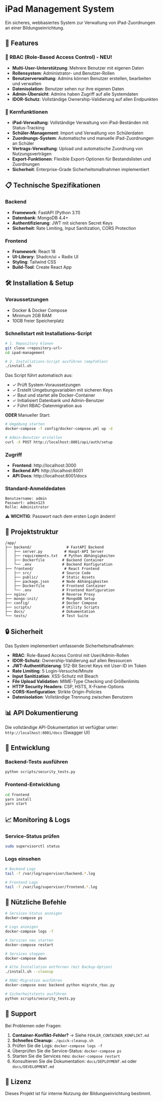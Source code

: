 # iPad Management System

Ein sicheres, webbasiertes System zur Verwaltung von iPad-Zuordnungen an einer Bildungseinrichtung.

## 🚀 Features

### 🔐 RBAC (Role-Based Access Control) - NEU!
- **Multi-User-Unterstützung**: Mehrere Benutzer mit eigenen Daten
- **Rollensystem**: Administrator- und Benutzer-Rollen
- **Benutzerverwaltung**: Admins können Benutzer erstellen, bearbeiten und verwalten  
- **Datenisolation**: Benutzer sehen nur ihre eigenen Daten
- **Admin-Übersicht**: Admins haben Zugriff auf alle Systemdaten
- **IDOR-Schutz**: Vollständige Ownership-Validierung auf allen Endpunkten

### 📱 Kernfunktionen
- **iPad-Verwaltung**: Vollständige Verwaltung von iPad-Beständen mit Status-Tracking
- **Schüler-Management**: Import und Verwaltung von Schülerdaten
- **Zuordnungs-System**: Automatische und manuelle iPad-Zuordnungen an Schüler
- **Vertrags-Verwaltung**: Upload und automatische Zuordnung von Nutzungsverträgen
- **Export-Funktionen**: Flexible Export-Optionen für Bestandslisten und Zuordnungen
- **Sicherheit**: Enterprise-Grade Sicherheitsmaßnahmen implementiert

## 📋 Technische Spezifikationen

### Backend
- **Framework**: FastAPI (Python 3.11)
- **Datenbank**: MongoDB 4.4+
- **Authentifizierung**: JWT mit sicheren Secret Keys
- **Sicherheit**: Rate Limiting, Input Sanitization, CORS Protection

### Frontend
- **Framework**: React 18
- **UI-Library**: Shadcn/ui + Radix UI
- **Styling**: Tailwind CSS
- **Build-Tool**: Create React App

## 🛠️ Installation & Setup

### Voraussetzungen
- Docker & Docker Compose
- Minimum 2GB RAM
- 10GB freier Speicherplatz

### Schnellstart mit Installations-Script
```bash
# 1. Repository klonen
git clone <repository-url>
cd ipad-management

# 2. Installations-Script ausführen (empfohlen)
./install.sh
```

Das Script führt automatisch aus:
- ✓ Prüft System-Voraussetzungen
- ✓ Erstellt Umgebungsvariablen mit sicheren Keys
- ✓ Baut und startet alle Docker-Container
- ✓ Initialisiert Datenbank und Admin-Benutzer
- ✓ Führt RBAC-Datenmigration aus

**ODER** Manueller Start:
```bash
# Umgebung starten
docker-compose -f config/docker-compose.yml up -d

# Admin-Benutzer erstellen
curl -X POST http://localhost:8001/api/auth/setup
```

### Zugriff
- **Frontend**: http://localhost:3000
- **Backend API**: http://localhost:8001
- **API Docs**: http://localhost:8001/docs

### Standard-Anmeldedaten
```
Benutzername: admin
Passwort: admin123
Rolle: Administrator
```
⚠️ **WICHTIG**: Passwort nach dem ersten Login ändern!

## 📁 Projektstruktur

```
/app/
├── backend/                # FastAPI Backend
│   ├── server.py          # Haupt-API Server
│   ├── requirements.txt   # Python Abhängigkeiten  
│   ├── Dockerfile        # Backend Container
│   └── .env              # Backend Konfiguration
├── frontend/              # React Frontend
│   ├── src/              # Source Code
│   ├── public/           # Static Assets
│   ├── package.json      # Node Abhängigkeiten
│   ├── Dockerfile        # Frontend Container
│   └── .env              # Frontend Konfiguration
├── nginx/                # Reverse Proxy
├── mongo-init/           # MongoDB Setup
├── config/               # Docker Compose
├── scripts/              # Utility Scripts
├── docs/                 # Dokumentation
└── tests/                # Test Suite
```

## 🔒 Sicherheit

Das System implementiert umfassende Sicherheitsmaßnahmen:
- **RBAC**: Role-Based Access Control mit User/Admin-Rollen
- **IDOR-Schutz**: Ownership-Validierung auf allen Ressourcen
- **JWT-Authentifizierung**: 512-Bit Secret Keys mit User-ID im Token
- **Rate Limiting**: 5 Login-Versuche/Minute
- **Input Sanitization**: XSS-Schutz mit Bleach
- **File Upload Validation**: MIME-Type Checking und Größenlimits
- **HTTP Security Headers**: CSP, HSTS, X-Frame-Options
- **CORS-Konfiguration**: Strikte Origin-Policies
- **Datenisolation**: Vollständige Trennung zwischen Benutzern

## 📊 API Dokumentierung

Die vollständige API-Dokumentation ist verfügbar unter:
`http://localhost:8001/docs` (Swagger UI)

## 🔧 Entwicklung

### Backend-Tests ausführen
```bash
python scripts/security_tests.py
```

### Frontend-Entwicklung
```bash
cd frontend
yarn install
yarn start
```

## 📈 Monitoring & Logs

### Service-Status prüfen
```bash
sudo supervisorctl status
```

### Logs einsehen
```bash
# Backend Logs
tail -f /var/log/supervisor/backend.*.log

# Frontend Logs  
tail -f /var/log/supervisor/frontend.*.log
```

## 🔧 Nützliche Befehle

```bash
# Services-Status anzeigen
docker-compose ps

# Logs anzeigen
docker-compose logs -f

# Services neu starten
docker-compose restart

# Services stoppen
docker-compose down

# Alte Installation entfernen (mit Backup-Option)
./install.sh --cleanup

# RBAC-Migration ausführen
docker-compose exec backend python migrate_rbac.py

# Sicherheitstests ausführen
python scripts/security_tests.py
```

## 🤝 Support

Bei Problemen oder Fragen:
1. **Container-Konflikt-Fehler?** → Siehe `FEHLER_CONTAINER_KONFLIKT.md`
2. **Schnelles Cleanup:** `./quick-cleanup.sh`
3. Prüfen Sie die Logs: `docker-compose logs -f`
4. Überprüfen Sie die Service-Status: `docker-compose ps`
5. Starten Sie die Services neu: `docker-compose restart`
6. Konsultieren Sie die Dokumentation: `docs/DEPLOYMENT.md` oder `docs/DEVELOPMENT.md`

## 📜 Lizenz

Dieses Projekt ist für interne Nutzung der Bildungseinrichtung bestimmt.